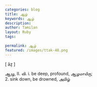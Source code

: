 ```yaml
---
categories: blog
title: ஆழ்
keywords: ஆழ்
description: 
author: Tamilan
layout: Ruby
tags: 
 
permalink: ஆழ்
featured: /images/ttak-48.png
---
```

  
[ āẕ ]  
  
ஆழு, II. வி. i. be deep, profound, ஆழமாயிரு;  
2. sink down, be drowned, அமிழ்